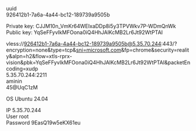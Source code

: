 uuid  
926412b1-7a6a-4a44-bc12-189739a9505b  

Private key: CJJM10n_VmKr64WEIxaDDp8i5y3TPVWkv7P-WDmQnWk  
Public key: YqSeFFyvIkMFOona0iQ4HhJAlKcMB2Lr6Jt92WtPTAI  

vless://926412b1-7a6a-4a44-bc12-189739a9505b@5.35.70.244:443/?encryption=none&type=tcp&[sni=microsoft.com](http://sni=microsoft.com/)&fp=chrome&security=reality&alpn=h2&flow=xtls-rprx-vision&pbk=YqSeFFyvIkMFOona0iQ4HhJAlKcMB2Lr6Jt92WtPTAI&packetEncoding=xudp  
5.35.70.244:2211  
aminin  
45@UqC1zM  

OS Ubuntu 24.04

IP 5.35.70.244  
User root  
Password 9EasQ19w5eKX61eu